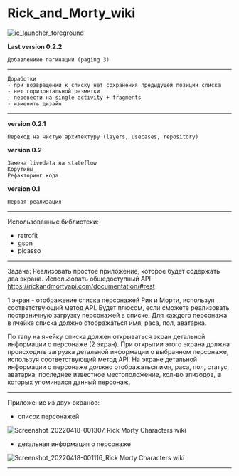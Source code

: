 # Rick_and_Morty_wiki
![ic_launcher_foreground](https://user-images.githubusercontent.com/86518548/156780596-af1db0c0-4bce-4e16-899f-fc87eed8c8c5.png)


**Last version 0.2.2**
```
Добавлениие пагинации (paging 3)
```

___
```
Доработки
- при возвращении к списку нет сохранения предыдущей позиции списка
- нет горизонтальной разметки
- перевести на single activity + fragments
- изменить дизайн
```
___

**version 0.2.1**
```
Переход на чистую архитектуру (layers, usecases, repository)
```

**version 0.2**
```
Замена livedata на stateflow
Корутины
Рефакторинг кода
```

**version 0.1**
```
Первая реализация
```

___
Использованные библиотеки:
- retrofit
- gson
- picasso

___
Задача:
Реализовать простое приложение, которое будет содержать два экрана.
Использовать общедоступный API https://rickandmortyapi.com/documentation/#rest

1 экран - отображение списка персонажей Рик и Морти, используя соответствующий метод API. Будет плюсом, если сможете реализовать постраничную загрузку персонажей в списке.
Для каждого персонажа в ячейке списка должно отображаться имя, раса, пол, аватарка.

По тапу на ячейку списка должен открываться экран детальной информации о персонаже (2 экран). При открытии этого экрана должна происходить загрузка детальной информации о выбранном персонаже, используя соответствующий метод API.
На экране детальной информации о персонаже должно отображаться имя, раса, пол, статус, аватарка, последнее известное местоположение, кол-во эпизодов, в которых упоминался данный персонаж.
___
Приложение из двух экранов:
- список персонажей

![Screenshot_20220418-001307_Rick   Morty Characters wiki](https://user-images.githubusercontent.com/86518548/163729115-6e1579c1-16bb-490f-a775-a91e0e53d006.jpg)

- детальная информация о персонаже

![Screenshot_20220418-001116_Rick   Morty Characters wiki](https://user-images.githubusercontent.com/86518548/163729097-5f597c9c-f168-474f-8f9d-1df3869c0363.jpg)

___
